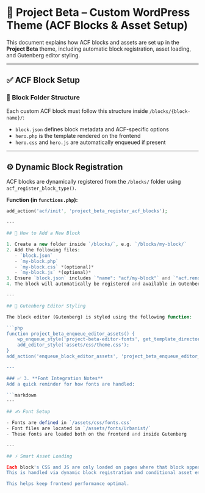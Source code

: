 # 📘 Project Beta – Custom WordPress Theme (ACF Blocks & Asset Setup)

This document explains how ACF blocks and assets are set up in the **Project Beta** theme, including automatic block registration, asset loading, and Gutenberg editor styling.

---

## ✅ ACF Block Setup

### 📁 Block Folder Structure

Each custom ACF block must follow this structure inside `/blocks/{block-name}/`:


- `block.json` defines block metadata and ACF-specific options
- `hero.php` is the template rendered on the frontend
- `hero.css` and `hero.js` are automatically enqueued if present

---

## ⚙️ Dynamic Block Registration

ACF blocks are dynamically registered from the `/blocks/` folder using `acf_register_block_type()`.

**Function (in `functions.php`):**
```php
add_action('acf/init', 'project_beta_register_acf_blocks');

---

## 🧩 How to Add a New Block

1. Create a new folder inside `/blocks/`, e.g. `/blocks/my-block/`
2. Add the following files:
   - `block.json`
   - `my-block.php`
   - `my-block.css` *(optional)*
   - `my-block.js` *(optional)*
3. Ensure `block.json` includes `"name": "acf/my-block"` and `"acf.renderTemplate": "my-block.php"`
4. The block will automatically be registered and available in Gutenberg!

---

## 🎨 Gutenberg Editor Styling

The block editor (Gutenberg) is styled using the following function:

```php
function project_beta_enqueue_editor_assets() {
    wp_enqueue_style('project-beta-editor-fonts', get_template_directory_uri() . '/assets/css/fonts.css', array(), null, 'all');
    add_editor_style('assets/css/theme.css');
}
add_action('enqueue_block_editor_assets', 'project_beta_enqueue_editor_assets');

---

### ✅ 3. **Font Integration Notes**
Add a quick reminder for how fonts are handled:

```markdown
---

## ✍️ Font Setup

- Fonts are defined in `/assets/css/fonts.css`
- Font files are located in `/assets/fonts/Urbanist/`
- These fonts are loaded both on the frontend and inside Gutenberg

---

## ⚡ Smart Asset Loading

Each block's CSS and JS are only loaded on pages where that block appears.  
This is handled via dynamic block registration and conditional asset enqueueing with `acf_register_block_type()`.

This helps keep frontend performance optimal.
